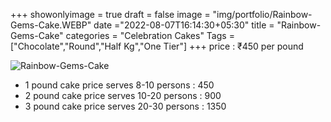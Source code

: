 +++
showonlyimage = true
draft = false
image = "img/portfolio/Rainbow-Gems-Cake.WEBP"
date ="2022-08-07T16:14:30+05:30"
title = "Rainbow-Gems-Cake"
categories = "Celebration Cakes"
Tags = ["Chocolate","Round","Half Kg","One Tier"]
+++
price : ₹450 per pound
<!--more-->
![Rainbow-Gems-Cake](/img/portfolio/Rainbow-Gems-Cake.WEBP)
* 1 pound cake price serves 8-10 persons : 450
* 2 pound cake price serves 10-20 persons : 900
* 3 pound cake price serves 20-30 persons : 1350
